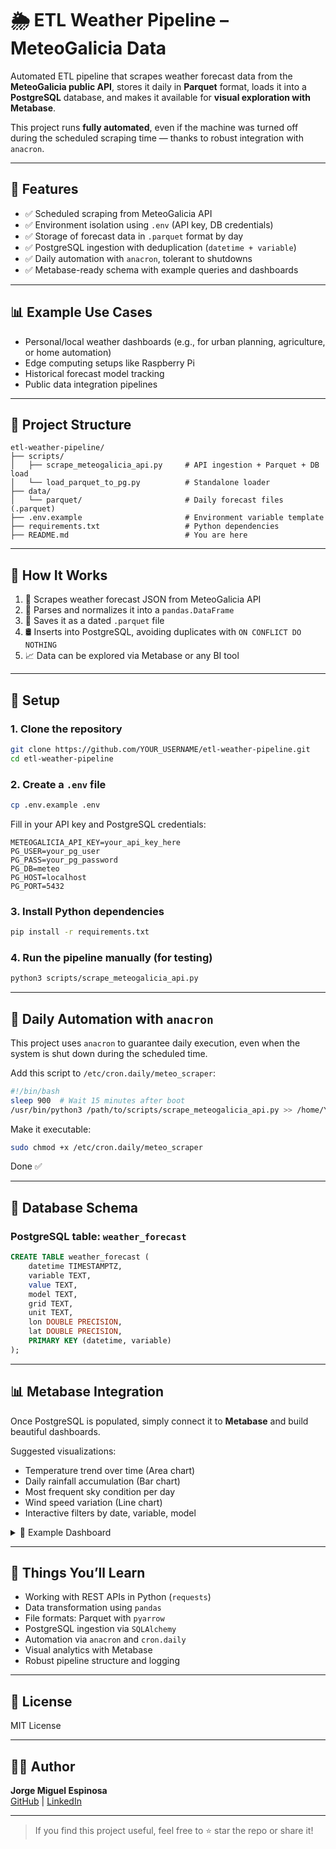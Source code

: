 # 🌦️ ETL Weather Pipeline – MeteoGalicia Data

Automated ETL pipeline that scrapes weather forecast data from the **MeteoGalicia public API**, stores it daily in **Parquet** format, loads it into a **PostgreSQL** database, and makes it available for **visual exploration with Metabase**.

This project runs **fully automated**, even if the machine was turned off during the scheduled scraping time — thanks to robust integration with `anacron`.

---

## 🚀 Features

- ✅ Scheduled scraping from MeteoGalicia API
- ✅ Environment isolation using `.env` (API key, DB credentials)
- ✅ Storage of forecast data in `.parquet` format by day
- ✅ PostgreSQL ingestion with deduplication (`datetime + variable`)
- ✅ Daily automation with `anacron`, tolerant to shutdowns
- ✅ Metabase-ready schema with example queries and dashboards

---

## 📊 Example Use Cases

- Personal/local weather dashboards (e.g., for urban planning, agriculture, or home automation)
- Edge computing setups like Raspberry Pi
- Historical forecast model tracking
- Public data integration pipelines

---

## 🧱 Project Structure

```text
etl-weather-pipeline/
├── scripts/
│   ├── scrape_meteogalicia_api.py     # API ingestion + Parquet + DB load
│   └── load_parquet_to_pg.py          # Standalone loader
├── data/
│   └── parquet/                       # Daily forecast files (.parquet)
├── .env.example                       # Environment variable template
├── requirements.txt                   # Python dependencies
├── README.md                          # You are here
```

---

## 🧪 How It Works

1. 📡 Scrapes weather forecast JSON from MeteoGalicia API
2. 🧹 Parses and normalizes it into a `pandas.DataFrame`
3. 💾 Saves it as a dated `.parquet` file
4. 🛢️ Inserts into PostgreSQL, avoiding duplicates with `ON CONFLICT DO NOTHING`
5. 📈 Data can be explored via Metabase or any BI tool

---

## 🔧 Setup

### 1. Clone the repository

```bash
git clone https://github.com/YOUR_USERNAME/etl-weather-pipeline.git
cd etl-weather-pipeline
```

### 2. Create a `.env` file

```bash
cp .env.example .env
```

Fill in your API key and PostgreSQL credentials:

```dotenv
METEOGALICIA_API_KEY=your_api_key_here
PG_USER=your_pg_user
PG_PASS=your_pg_password
PG_DB=meteo
PG_HOST=localhost
PG_PORT=5432
```

### 3. Install Python dependencies

```bash
pip install -r requirements.txt
```

### 4. Run the pipeline manually (for testing)

```bash
python3 scripts/scrape_meteogalicia_api.py
```

---

## 🔁 Daily Automation with `anacron`

This project uses `anacron` to guarantee daily execution, even when the system is shut down during the scheduled time.

Add this script to `/etc/cron.daily/meteo_scraper`:

```bash
#!/bin/bash
sleep 900  # Wait 15 minutes after boot
/usr/bin/python3 /path/to/scripts/scrape_meteogalicia_api.py >> /home/YOUR_USER/meteo_anacron.log 2>&1
```

Make it executable:

```bash
sudo chmod +x /etc/cron.daily/meteo_scraper
```

Done ✅

---

## 🧮 Database Schema

### PostgreSQL table: `weather_forecast`

```sql
CREATE TABLE weather_forecast (
    datetime TIMESTAMPTZ,
    variable TEXT,
    value TEXT,
    model TEXT,
    grid TEXT,
    unit TEXT,
    lon DOUBLE PRECISION,
    lat DOUBLE PRECISION,
    PRIMARY KEY (datetime, variable)
);
```

---

## 📊 Metabase Integration

Once PostgreSQL is populated, simply connect it to **Metabase** and build beautiful dashboards.

Suggested visualizations:

- Temperature trend over time (Area chart)
- Daily rainfall accumulation (Bar chart)
- Most frequent sky condition per day
- Wind speed variation (Line chart)
- Interactive filters by date, variable, model

<details>
<summary>📸 Example Dashboard</summary>

*Add screenshots of your Metabase dashboards here*

</details>

---

## 🧠 Things You’ll Learn

- Working with REST APIs in Python (`requests`)
- Data transformation using `pandas`
- File formats: Parquet with `pyarrow`
- PostgreSQL ingestion via `SQLAlchemy`
- Automation via `anacron` and `cron.daily`
- Visual analytics with Metabase
- Robust pipeline structure and logging

---

## 📌 License

MIT License

---

## 🙋‍♂️ Author

**Jorge Miguel Espinosa**  
[GitHub](https://github.com/JorAlEs) | [LinkedIn](https://www.linkedin.com/in/tu-linkedin-aqui/)

---

> If you find this project useful, feel free to ⭐ star the repo or share it!

